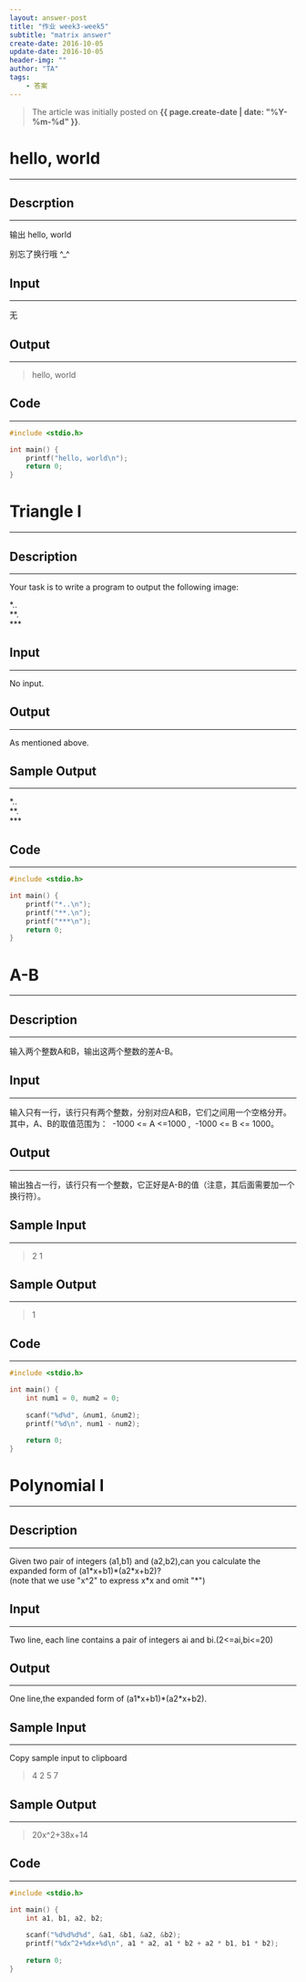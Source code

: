 ```yaml
---
layout: answer-post
title: "作业 week3-week5"
subtitle: "matrix answer"
create-date: 2016-10-05
update-date: 2016-10-05
header-img: ""
author: "TA"
tags:
    - 答案
---
```


> The article was initially posted on **{{ page.create-date | date: "%Y-%m-%d" }}**.


# hello, world

---

## Descrption

---

输出 hello, world


别忘了换行哦 ^_^

## Input

---

无

## Output

---

> hello, world

## Code

---

~~~ cpp
#include <stdio.h>

int main() {
    printf("hello, world\n");
    return 0;
}
~~~

# Triangle I

---

## Description

---

Your task is to write a program to output the following image:

<p>
*..<br />
**.<br />
***
</p>

## Input

---

No input.

## Output

---

As mentioned above.

## Sample Output

---

<p>
*..<br />
**.<br />
***
</p>

## Code

---

~~~ cpp
#include <stdio.h>

int main() {
    printf("*..\n");
    printf("**.\n");
    printf("***\n");
    return 0;
}
~~~

# A-B

---

## Description

---

输入两个整数A和B，输出这两个整数的差A-B。

## Input

---

输入只有一行，该行只有两个整数，分别对应A和B，它们之间用一个空格分开。其中，A、B的取值范围为：  -1000 <= A <=1000 ,  -1000 <= B <= 1000。

## Output

---

输出独占一行，该行只有一个整数，它正好是A-B的值（注意，其后面需要加一个换行符）。

## Sample Input

---

> 2 1

## Sample Output

---

> 1

## Code

---

~~~ cpp
#include <stdio.h>

int main() {
    int num1 = 0, num2 = 0;
    
    scanf("%d%d", &num1, &num2);
    printf("%d\n", num1 - num2);
    
    return 0;
}
~~~

# Polynomial I

---

## Description

---

Given two pair of integers (a1,b1) and (a2,b2),can you calculate the expanded form of (a1\*x+b1)\*(a2\*x+b2)?  
(note that we use "x^2" to express x\*x and omit "*")

## Input

---

Two line, each line contains a pair of integers ai and bi.(2<=ai,bi<=20)

## Output

---

One line,the expanded form of (a1\*x+b1)\*(a2\*x+b2).

## Sample Input

---

Copy sample input to clipboard

> 4 2
> 5 7

## Sample Output

---

> 20x^2+38x+14

## Code

---

~~~ cpp
#include <stdio.h>

int main() {
    int a1, b1, a2, b2;
    
    scanf("%d%d%d%d", &a1, &b1, &a2, &b2);
    printf("%dx^2+%dx+%d\n", a1 * a2, a1 * b2 + a2 * b1, b1 * b2);
    
    return 0;
}
~~~
